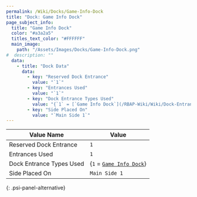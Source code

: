 ```yaml
---
permalink: /Wiki/Docks/Game-Info-Dock
title: "Dock: Game Info Dock"
page_subject_info:
  title: "Game Info Dock"
  color: "#a3a2a5"
  titles_text_color: "#FFFFFF"
  main_image:
    path: "/Assets/Images/Docks/Game-Info-Dock.png"
#  description: ""
  data:
    - title: "Dock Data"
      data:
        - key: "Reserved Dock Entrance"
          value: "`1`"
        - key: "Entrances Used"
          value: "`1`"
        - key: "Dock Entrance Types Used"
          value: "{`1` = [`Game Info Dock`](/RBAP-Wiki/Wiki/Dock-Entrance-Types/Game-Info-Dock)}"
        - key: "Side Placed On"
          value: "`Main Side 1`"
---
```




| Value Name               | Value |
|-|-|
| Reserved Dock Entrance   | `1` |
| Entrances Used           | `1` |
| Dock Entrance Types Used | {`1` = [`Game Info Dock`](/RBAP-Wiki/Wiki/Dock-Entrance-Types/Game-Info-Dock)} |
| Side Placed On           | `Main Side 1` |
{: .psi-panel-alternative}

<img class="dock-image" src="/RBAP-Wiki/Assets/Images/Docks/Game-Info-Dock.png" alt="">